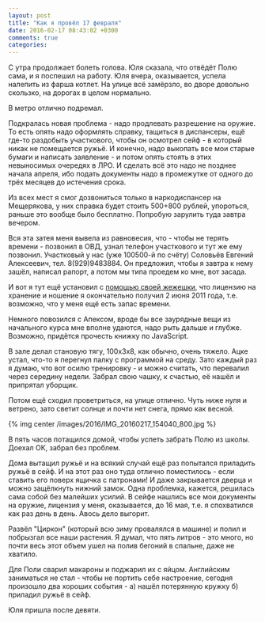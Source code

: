 ```yaml
---
layout: post
title: "Как я провёл 17 февраля"
date: 2016-02-17 08:43:02 +0300
comments: true
categories: 
---
```

С утра продолжает болеть голова. Юля сказала, что отвёдёт Полю сама, и я поспешил на работу. Юля вчера, оказывается, успела налепить из фарша котлет. На улице всё замёрзло, во дворе довольно скользко, на дорогах в целом нормально.

В метро отлично подремал. 

Подкралась новая проблема - надо продлевать разрешение на оружие. То есть опять надо оформлять справку, тащиться в диспансеры, ещё где-то раздобыть участкового, чтобы он осмотрел сейф - в который никак не помещается ружьё. И конечно, надо выкопать все мои старые бумаги и написать заявление - и потом опять стоять в этих невыносимых очередях в ЛРО. И сделать всё это надо не позднее начала апреля, ибо подать документы надо в промежутке от одного до трёх месяцев до истечения срока.

Из всех мест я смог дозвониться только в наркодиспансер на Мещерякова, у них справка будет стоить 500+800 рублей, упороться, раньше это вообще было бесплатно. Попробую зарулить туда завтра вечером. 

Вся эта затея меня вывела из равновесия, что - чтобы не терять времени - позвонил в ОВД, узнал телефон участкового и тут же ему позвонил. Участковый у нас (уже 100500-й по счёту) Соловьёв Евгений Алексеевич, тел. 8(929)9483884. Он предложил, чтобы я завтра к нему зашёл, написал рапорт, а потом мы типа проедем ко мне, вот засада.

И вот я тут ещё установил с [помощью своей жежешки](http://maximkoo.livejournal.com/161172.html), что лицензию на хранение и ношение я окончательно получил 2 июня 2011 года, т.е. возможно, что у меня ещё есть запас времени.

Немного повозился с Апексом, вроде бы все заурядные вещи из начального курса мне вполне удаются, надо рыть дальше и глубже. Возможно, придётся прочесть книжку по JavaScript.

В зале делал становую тягу, 100х3х8, как обычно, очень тяжело. Ацке устал, что-то я перегнул палку с программой на среду. Зато каждый раз я думаю, что вот осилю тренировку - и можно считать, что перевалил через середину недели. Забрал свою чашку, к счастью, её нашёл и припрятал уборщик.

Потом ещё сходил проветриться, на улице отлично. Чуть ниже нуля и ветрено, зато светит солнце и почти нет снега, прямо как весной.

{% img center /images/2016/IMG_20160217_154040_800.jpg %}

В пять часов потащился домой, чтобы успеть забрать Полю из школы. Доехал ОК, забрал без проблем.

Дома вытащил ружьё и на всякий случай ещё раз попытался приладить ружьё в сейф. И на этот раз оно туда отлично поместилось - если ставить его поверх ящичка с патронами! И даже закрывается дверца и можно защёлкнуть нижний замок. Одна проблемка, кажется, решилась сама собой без малейших усилий. В сейфе нашлись все мои документы на оружие, лицензия у меня, оказывается, до 16 мая, т.е. я спохватился как раз день в день. Авось дело выгорит.

Развёл "Циркон" (который всю зиму провалялся в машине) и полил и побрызгал все наши растения. Я думал, что пять литров - это много, но почти весь этот объем ушел на полив бегоний в спальне, даже не хватило.

Для Поли сварил макароны и поджарил их с яйцом. Английским заниматься не стал - чтобы не портить себе настроение, сегодня произошло два хороших события - а) нашёл потерянную кружку б) приладил ружьё в сейф.

Юля пришла после девяти.